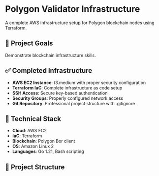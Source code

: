 # Polygon Validator Infrastructure

A complete AWS infrastructure setup for Polygon blockchain nodes using Terraform.

## 🎯 Project Goals
Demonstrate blockchain infrastructure skills.

## ✅ Completed Infrastructure
- **AWS EC2 Instance**: t3.medium with proper security configuration
- **Terraform IaC**: Complete infrastructure as code setup
- **SSH Access**: Secure key-based authentication
- **Security Groups**: Properly configured network access
- **Git Repository**: Professional project structure with .gitignore

## 🔧 Technical Stack
- **Cloud**: AWS EC2
- **IaC**: Terraform
- **Blockchain**: Polygon Bor client
- **OS**: Amazon Linux 2
- **Languages**: Go 1.21, Bash scripting

## 📁 Project Structure